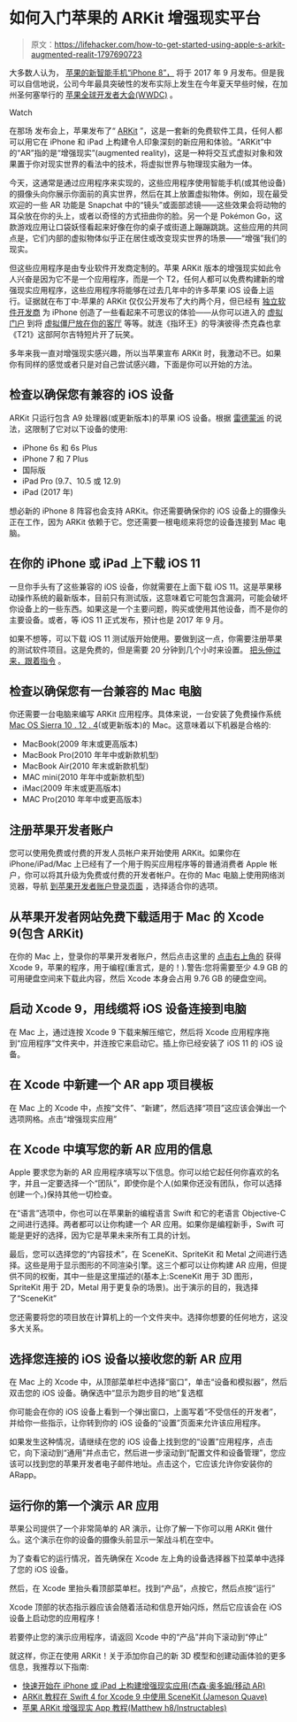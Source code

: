 # 如何入门苹果的 ARKit 增强现实平台

> 原文：<https://lifehacker.com/how-to-get-started-using-apple-s-arkit-augmented-realit-1797690723>

大多数人认为， [苹果的新智能手机“iPhone 8”，](http://gizmodo.com/apple-iphone-8-rumor-roundup-everything-we-think-we-kn-1797533947) 将于 2017 年 9 月发布。但是我可以自信地说，公司今年最具突破性的发布实际上发生在今年夏天早些时候，在加州圣何塞举行的 [苹果全球开发者大会(WWDC)](http://gizmodo.com/the-coolest-stuff-apple-announced-today-at-wwdc-2017-1795828823) 。

Watch

在那场 发布会上，苹果发布了“ [ARKit](https://developer.apple.com/arkit/) ”，这是一套新的免费软件工具，任何人都可以用它在 iPhone 和 iPad 上构建令人印象深刻的新应用和体验。“ARKit”中的“AR”指的是“增强现实”(augmented reality)，这是一种将交互式虚拟对象和效果置于你对现实世界的看法中的技术，将虚拟世界与物理现实融为一体。

今天，这通常是通过应用程序来实现的，这些应用程序使用智能手机(或其他设备)的摄像头向你展示你面前的真实世界，然后在其上放置虚拟物体。例如，现在最受欢迎的一些 AR 功能是 Snapchat 中的“镜头”或面部滤镜——这些效果会将动物的耳朵放在你的头上，或者以奇怪的方式扭曲你的脸。另一个是 Pokémon Go，这款游戏应用让口袋妖怪看起来好像在你的桌子或街道上蹦蹦跳跳。这些应用的共同点是，它们内部的虚拟物体似乎正在居住或改变现实世界的场景——“增强”我们的现实。

但这些应用程序是由专业软件开发商定制的。苹果 ARKit 版本的增强现实如此令人兴奋是因为它不是一个应用程序，而是一个 T2，任何人都可以免费构建新的增强现实应用程序，这些应用程序将能够在过去几年中的许多苹果 iOS 设备上运行。证据就在布丁中:苹果的 ARKit 仅仅公开发布了大约两个月，但已经有 [独立软件开发商](https://motherboard.vice.com/en_us/article/payq7g/developers-are-already-impressed-with-apples-augmented-reality-software) 为 iPhone 创造了一些看起来不可思议的体验——从你可以进入的 [虚拟门户](https://www.youtube.com/watch?v=rIPfpGCxONQ) 到将 [虚拟僵尸放在你的客厅](https://www.youtube.com/watch?v=zT54Xht9Opk) 等等。就连《指环王》的导演彼得·杰克森也拿《T21》这部阿尔吉特短片开了玩笑。

多年来我一直对增强现实感兴趣，所以当苹果宣布 ARKit 时，我激动不已。如果你有同样的感觉或者只是对自己尝试感兴趣，下面是你可以开始的方法。

## **检查以确保您有兼容的 iOS 设备**

ARKit 只运行包含 A9 处理器(或更新版本)的苹果 iOS 设备。根据 [雷德蒙派](http://www.redmondpie.com/ios-11-arkit-compatibility-check-if-your-device-is-compatible-with-apples-new-ar-platform/) 的说法，这限制了它对以下设备的使用:

*   iPhone 6s 和 6s Plus
*   iPhone 7 和 7 Plus
*   国际版
*   iPad Pro (9.7、10.5 或 12.9)
*   iPad (2017 年)

想必新的 iPhone 8 阵容也会支持 ARKit。你还需要确保你的 iOS 设备上的摄像头正在工作，因为 ARKit 依赖于它。您还需要一根电缆来将您的设备连接到 Mac 电脑。

## **在你的 iPhone 或 iPad 上下载 iOS 11**

一旦你手头有了这些兼容的 iOS 设备，你就需要在上面下载 iOS 11。这是苹果移动操作系统的最新版本，目前只有测试版，这意味着它可能包含漏洞，可能会破坏你设备上的一些东西。如果这是一个主要问题，购买或使用其他设备，而不是你的主要设备。或者，等 iOS 11 正式发布，预计也是 2017 年 9 月。

如果不想等，可以下载 iOS 11 测试版开始使用。要做到这一点，你需要注册苹果的测试软件项目。这是免费的，但是需要 20 分钟到几个小时来设置。 [把头伸过来，跟着指令](https://beta.apple.com/sp/betaprogram/) 。

## **检查以确保您有一台兼容的 Mac 电脑**

你还需要一台电脑来编写 ARKit 应用程序。具体来说，一台安装了免费操作系统[Mac OS Sierra 10 . 12 . 4](https://www.apple.com/macos/sierra/)(或更新版本)的 Mac。这意味着以下机器是合格的:

*   MacBook(2009 年末或更高版本)
*   MacBook Pro(2010 年年中或新款机型)
*   MacBook Air(2010 年末或新款机型)
*   MAC mini(2010 年年中或新款机型)
*   iMac(2009 年末或更高版本)
*   MAC Pro(2010 年年中或更高版本)

## **注册苹果开发者账户**

您可以使用免费或付费的开发人员帐户来开始使用 ARKit。如果你在 iPhone/iPad/Mac 上已经有了一个用于购买应用程序等的普通消费者 Apple 帐户，你可以将其升级为免费或付费的开发者帐户。在你的 Mac 电脑上使用网络浏览器，导航 [到苹果开发者账户登录页面](https://developer.apple.com/account/) ，选择适合你的选项。

## **从苹果开发者网站**免费下载适用于 Mac 的 Xcode 9(包含 ARKit)

在你的 Mac 上，登录你的苹果开发者账户，然后点击这里的 [点击右上角的](https://developer.apple.com/arkit/) 获得 Xcode 9，苹果的程序，用于编程(重言式，是的！).警告:您将需要至少 4.9 GB 的可用硬盘空间来下载此内容，然后 Xcode 本身会占用 9.76 GB 的硬盘空间。

## **启动 Xcode 9，用线缆将 iOS 设备连接到电脑**

在 Mac 上，通过连按 Xcode 9 下载来解压缩它，然后将 Xcode 应用程序拖到“应用程序”文件夹中，并连按它来启动它。插上你已经安装了 iOS 11 的 iOS 设备。

## **在 Xcode 中新建一个 AR app 项目模板**

在 Mac 上的 Xcode 中，点按“文件”、“新建”，然后选择“项目”这应该会弹出一个选项网格。点击“增强现实应用”

## **在 Xcode 中填写您的新 AR 应用的信息**

Apple 要求您为新的 AR 应用程序填写以下信息。你可以给它起任何你喜欢的名字，并且一定要选择一个“团队”，即使你是个人(如果你还没有团队，你可以选择创建一个。)保持其他一切检查。

在“语言”选项中，你也可以在苹果新的编程语言 Swift 和它的老语言 Objective-C 之间进行选择。两者都可以让你构建一个 AR 应用。如果你是编程新手，Swift 可能是更好的选择，因为它是苹果未来所有工具的计划。

最后，您可以选择您的“内容技术”，在 SceneKit、SpriteKit 和 Metal 之间进行选择。这些是用于显示图形的不同渲染引擎。这三个都可以让你构建 AR 应用，但提供不同的权衡，其中一些是这里描述的(基本上:SceneKit 用于 3D 图形，SpriteKit 用于 2D，Metal 用于更复杂的场景)。出于演示的目的，我选择了“SceneKit”

您还需要将您的项目放在计算机上的一个文件夹中。选择你想要的任何地方，这没多大关系。

## **选择您连接的 iOS 设备以接收您的新 AR 应用**

在 Mac 上的 Xcode 中，从顶部菜单栏中选择“窗口”，单击“设备和模拟器”，然后双击您的 iOS 设备。确保选中“显示为跑步目的地”复选框

你可能会在你的 iOS 设备上看到一个弹出窗口，上面写着“不受信任的开发者”，并给你一些指示，让你转到你的 iOS 设备的“设置”页面来允许该应用程序。

如果发生这种情况，请继续在您的 iOS 设备上找到您的“设置”应用程序，点击它，向下滚动到“通用”并点击它，然后进一步滚动到“配置文件和设备管理”，您应该可以找到您的苹果开发者电子邮件地址。点击这个，它应该允许你安装你的 ARapp。

## **运行你的第一个演示 AR 应用**

苹果公司提供了一个非常简单的 AR 演示，让你了解一下你可以用 ARKit 做什么。这个演示在你的设备的摄像头前显示一架战斗机在空中。

为了查看它的运行情况，首先确保在 Xcode 左上角的设备选择器下拉菜单中选择了您的 iOS 设备。

然后，在 Xcode 里抬头看顶部菜单栏。找到“产品”，点按它，然后点按“运行”

Xcode 顶部的状态指示器应该会随着活动和信息开始闪烁，然后它应该会在 iOS 设备上启动您的应用程序！

若要停止您的演示应用程序，请返回 Xcode 中的“产品”并向下滚动到“停止”

就这样，你正在使用 ARKit！关于添加你自己的新 3D 模型和创建动画体验的更多信息，我推荐以下指南:

*   [快速开始在 iPhone 或 iPad 上构建增强现实应用(杰森·奥多姆/移动 AR)](https://mobile-ar.reality.news/how-to/arkit-101-get-started-building-augmented-reality-application-iphone-ipad-quickly-0177989/)
*   [ARKit 教程在 Swift 4 for Xcode 9 中使用 SceneKit (Jameson Quave)](http://jamesonquave.com/blog/arkit-tutorial-in-swift-4-for-xcode-9-using-scenekit/)
*   [苹果 ARKit 增强现实 App 教程(Matthew h8/Instructables)](http://www.instructables.com/id/Apple-ArKit-Augmented-Reality-App/)